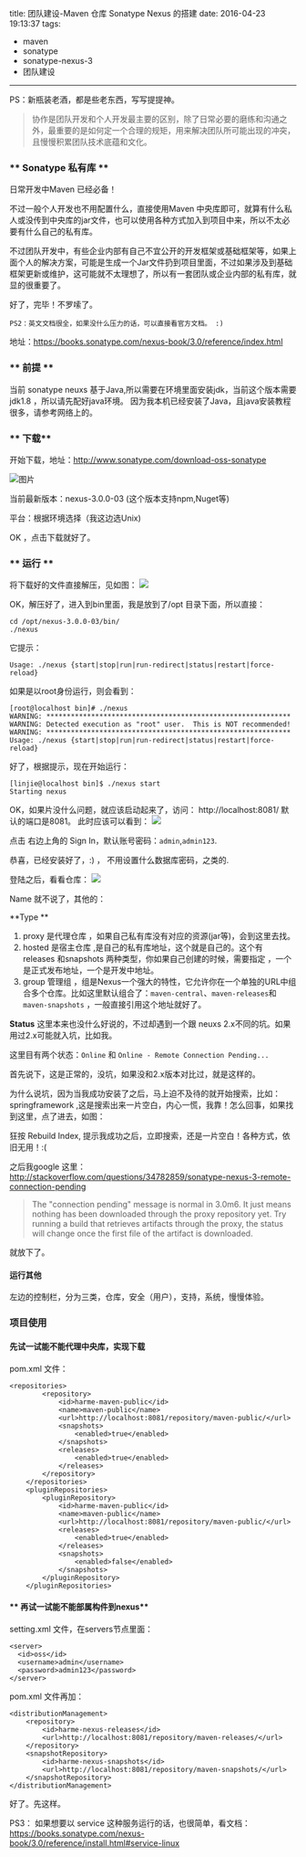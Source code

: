 title: 团队建设-Maven 仓库 Sonatype Nexus 的搭建
date: 2016-04-23 19:13:37
tags:
- maven
- sonatype
- sonatype-nexus-3
- 团队建设
---
PS：新瓶装老酒，都是些老东西，写写提提神。

>   协作是团队开发和个人开发最主要的区别，除了日常必要的磨练和沟通之外，最重要的是如何定一个合理的规矩，用来解决团队所可能出现的冲突，且慢慢积累团队技术底蕴和文化。

### ** Sonatype 私有库 **
日常开发中Maven 已经必备！

不过一般个人开发也不用配置什么，直接使用Maven 中央库即可，就算有什么私人或没传到中央库的jar文件，也可以使用各种方式加入到项目中来，所以不太必要有什么自己的私有库。

不过团队开发中，有些企业内部有自己不宜公开的开发框架或基础框架等，如果上面个人的解决方案，可能是生成一个Jar文件扔到项目里面，不过如果涉及到基础框架更新或维护，这可能就不太理想了，所以有一套团队或企业内部的私有库，就显的很重要了。

好了，完毕！不罗嗦了。

`PS2：英文文档很全，如果没什么压力的话，可以直接看官方文档。 :)`

地址：https://books.sonatype.com/nexus-book/3.0/reference/index.html

<!-- more -->

### ** 前提 **
当前 sonatype neuxs 基于Java,所以需要在环境里面安装jdk，当前这个版本需要jdk1.8 ，所以请先配好java环境。
因为我本机已经安装了Java，且java安装教程很多，请参考网络上的。

### ** 下载**
开始下载，地址：http://www.sonatype.com/download-oss-sonatype

![图片](http://7xk2gz.com1.z0.glb.clouddn.com/Sonatype-nexus-3-build-run2016-04-23%2021-51-03%20%E7%9A%84%E5%B1%8F%E5%B9%95%E6%88%AA%E5%9B%BE.png)

当前最新版本：nexus-3.0.0-03 (这个版本支持npm,Nuget等)

平台：根据环境选择（我这边选Unix)

OK ，点击下载就好了。

### ** 运行 **

将下载好的文件直接解压，见如图：
![](http://7xk2gz.com1.z0.glb.clouddn.com/Sonatype-nexus-3-build-run2016-04-23%2021-54-25%20%E7%9A%84%E5%B1%8F%E5%B9%95%E6%88%AA%E5%9B%BE.png)

OK，解压好了，进入到bin里面，我是放到了/opt 目录下面，所以直接：
```
cd /opt/nexus-3.0.0-03/bin/
./nexus
```
它提示：
```
Usage: ./nexus {start|stop|run|run-redirect|status|restart|force-reload}

```
如果是以root身份运行，则会看到：
```
[root@localhost bin]# ./nexus
WARNING: ************************************************************
WARNING: Detected execution as "root" user.  This is NOT recommended!
WARNING: ************************************************************
Usage: ./nexus {start|stop|run|run-redirect|status|restart|force-reload}

```

好了，根据提示，现在开始运行：
```
[linjie@localhost bin]$ ./nexus start
Starting nexus

```
OK，如果片没什么问题，就应该启动起来了，访问：
http://localhost:8081/
默认的端口是8081。
此时应该可以看到：
![](http://7xk2gz.com1.z0.glb.clouddn.com/Sonatype-nexus-3-build-run2016-04-23%2022-06-35%20%E7%9A%84%E5%B1%8F%E5%B9%95%E6%88%AA%E5%9B%BE.png)

点击 右边上角的 Sign In，默认账号密码：`admin`,`admin123`.

恭喜，已经安装好了，:) ， 不用设置什么数据库密码，之类的.

登陆之后，看看仓库：
![](http://7xk2gz.com1.z0.glb.clouddn.com/Sonatype-nexus-3-build-run2016-04-23%2022-12-52%20%E7%9A%84%E5%B1%8F%E5%B9%95%E6%88%AA%E5%9B%BE.png)

Name 就不说了，其他的：

**Type **
1. proxy 是代理仓库 ，如果自己私有库没有对应的资源(jar等)，会到这里去找。
2. hosted 是宿主仓库 ,是自己的私有库地址，这个就是自己的。这个有 releases 和snapshots 两种类型，你如果自己创建的时候，需要指定 ，一个是正式发布地址，一个是开发中地址。
3. group 管理组 ，组是Nexus一个强大的特性，它允许你在一个单独的URL中组合多个仓库。比如这里默认组合了：`maven-central`、`maven-releases`和`maven-snapshots` ，一般直接引用这个地址就好了。

**Status**
这里本来也没什么好说的，不过却遇到一个跟 neuxs 2.x不同的坑。如果用过2.x可能就入坑，比如我。

这里目有两个状态：`Online` 和 `Online - Remote Connection Pending...`

首先说下，这是正常的，没坑，如果没和2.x版本对比过，就是这样的。

为什么说坑，因为当我成功安装了之后，马上迫不及待的就开始搜索，比如：springframework ,这是搜索出来一片空白，内心一慌，我靠！怎么回事，如果找到这里，点了进去，如图：

狂按 Rebuild Index, 提示我成功之后，立即搜索，还是一片空白！各种方式，依旧无用！:(  

之后我google 这里：
http://stackoverflow.com/questions/34782859/sonatype-nexus-3-remote-connection-pending

> The "connection pending" message is normal in 3.0m6. It just means nothing has been downloaded through the proxy repository yet. Try running a build that retrieves artifacts through the proxy, the status will change once the first file of the artifact is downloaded.

就放下了。

#### **运行其他**

左边的控制栏，分为三类，仓库，安全（用户），支持，系统，慢慢体验。

### **项目使用**


#### **先试一试能不能代理中央库，实现下载**

pom.xml 文件：
```
<repositories>
		<repository>
			<id>harme-maven-public</id>
			<name>maven-public</name>
			<url>http://localhost:8081/repository/maven-public/</url>
			<snapshots>
				<enabled>true</enabled>
			</snapshots>
			<releases>
				<enabled>true</enabled>
			</releases>
		</repository>
	</repositories>
	<pluginRepositories>
		<pluginRepository>
			<id>harme-maven-public</id>
			<name>maven-public</name>
			<url>http://localhost:8081/repository/maven-public/</url>
			<releases>
				<enabled>true</enabled>
			</releases>
			<snapshots>
				<enabled>false</enabled>
			</snapshots>
		</pluginRepository>
	</pluginRepositories>
```



#### ** 再试一试能不能部属构件到nexus**

setting.xml 文件，在servers节点里面：
```
<server>
  <id>oss</id>
  <username>admin</username>
  <password>admin123</password>
</server>

```
pom.xml 文件再加：
```
<distributionManagement>
    <repository>
        <id>harme-nexus-releases</id>
        <url>http://localhost:8081/repository/maven-releases/</url>
    </repository>
    <snapshotRepository>
        <id>harme-nexus-snapshots</id>
        <url>http://localhost:8081/repository/maven-snapshots/</url>
    </snapshotRepository>
</distributionManagement>
```

好了。先这样。




PS3： 如果想要以 service 这种服务运行的话，也很简单，看文档：
https://books.sonatype.com/nexus-book/3.0/reference/install.html#service-linux
